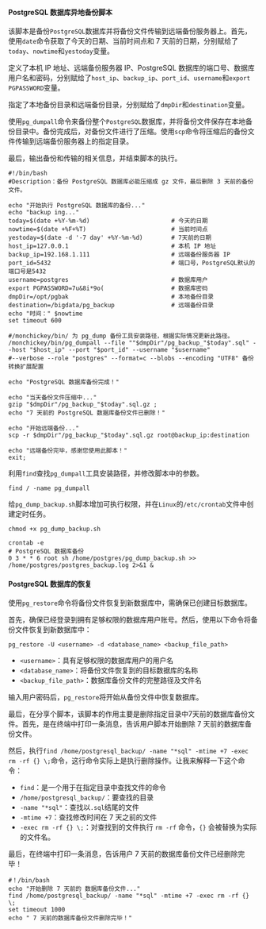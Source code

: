 #### PostgreSQL 数据库异地备份脚本

该脚本是备份`PostgreSQL`数据库并将备份文件传输到远端备份服务器上。首先，使用`date`命令获取了今天的日期、当前时间点和 7 天前的日期，分别赋给了`today`、`nowtime`和`yestoday`变量。

定义了本机 IP 地址、远端备份服务器 IP、PostgreSQL 数据库的端口号、数据库用户名和密码，分别赋给了`host_ip`、`backup_ip`、`port_id`、`username`和`export PGPASSWORD`变量。

指定了本地备份目录和远端备份目录，分别赋给了`dmpDir`和`destination`变量。

使用`pg_dumpall`命令来备份整个`PostgreSQL`数据库，并将备份文件保存在本地备份目录中。备份完成后，对备份文件进行了压缩。使用`scp`命令将压缩后的备份文件传输到远端备份服务器上的指定目录。

最后，输出备份和传输的相关信息，并结束脚本的执行。

```shell
#!/bin/bash
#Description：备份 PostgreSQL 数据库必能压缩成 gz 文件，最后删除 3 天前的备份文件。

echo "开始执行 PostgreSQL 数据库的备份..."
echo "backup ing..."
today=$(date +%Y-%m-%d)                       # 今天的日期
nowtime=$(date +%F+%T)                        # 当前时间点
yestoday=$(date -d '-7 day' +%Y-%m-%d)        # 7天前的日期
host_ip=127.0.0.1                             # 本机 IP 地址
backup_ip=192.168.1.111                       # 远端备份服务器 IP
port_id=5432                                  # 端口号，PostgreSQL默认的端口号是5432    
username=postgres                             # 数据库用户             
export PGPASSWORD=7u&8i*9o(                   # 数据库密码
dmpDir=/opt/pgbak                             # 本地备份目录
destination=/bigdata/pg_backup                # 远端备份目录
echo "时间：" $nowtime
set timeout 600

#/monchickey/bin/ 为 pg_dump 备份工具安装路径，根据实际情况更新此路径。
/monchickey/bin/pg_dumpall --file ""$dmpDir"/pg_backup_"$today".sql" --host "$host_ip" --port "$port_id" --username "$username"
#--verbose --role "postgres" --format=c --blobs --encoding "UTF8" 备份转换扩展配置

echo "PostgreSQL 数据库备份完成！"

echo "当天备份文件压缩中..."
gzip "$dmpDir"/pg_backup_"$today".sql.gz ;
echo "7 天前的 PostgreSQL 数据库备份文件已删除！"

echo "开始远端备份..."
scp -r $dmpDir"/pg_backup_"$today".sql.gz root@backup_ip:destination

echo "远端备份完毕，感谢您使用此脚本！"
exit;
```

利用`find`查找`pg_dumpall`工具安装路径，并修改脚本中的参数。

```shell
find / -name pg_dumpall
```

给`pg_dump_backup.sh`脚本增加可执行权限，并在`Linux`的`/etc/crontab`文件中创建定时任务。

```shell
chmod +x pg_dump_backup.sh

crontab -e
# PostgreSQL 数据库备份
0 3 * * 6 root sh /home/postgres/pg_dump_backup.sh >> /home/postgres/postgres_backup.log 2>&1 &
```

#### PostgreSQL 数据库的恢复

使用`pg_restore`命令将备份文件恢复到新数据库中，需确保已创建目标数据库。

首先，确保已经登录到拥有足够权限的数据库用户账号。然后，使用以下命令将备份文件恢复到新数据库中：

```shell
pg_restore -U <username> -d <database_name> <backup_file_path>
```

- `<username>`：具有足够权限的数据库用户的用户名
- `<database_name>`：将备份文件恢复到的目标数据库的名称
- `<backup_file_path>`：数据库备份文件的完整路径及文件名

输入用户密码后，`pg_restore`将开始从备份文件中恢复数据库。

最后，在分享个脚本，该脚本的作用主要是删除指定目录中7天前的数据库备份文件。首先，是在终端中打印一条消息，告诉用户脚本开始删除 7 天前的数据库备份文件。

然后，执行`find /home/postgresql_backup/ -name "*sql" -mtime +7 -exec rm -rf {} \;`命令，这行命令实际上是执行删除操作。让我来解释一下这个命令：

- `find`：是一个用于在指定目录中查找文件的命令
- `/home/postgresql_backup/`：要查找的目录
- `-name "*sql"`：查找以`.sql`结尾的文件
- `-mtime +7`：查找修改时间在 7 天之前的文件
- `-exec rm -rf {} \;`：对查找到的文件执行 `rm -rf` 命令，`{}` 会被替换为实际的文件名。

最后，在终端中打印一条消息，告诉用户 7 天前的数据库备份文件已经删除完毕！

```shell
#！/bin/bash
echo "开始删除 7 天前的 数据库备份文件..."
find /home/postgresql_backup/ -name "*sql" -mtime +7 -exec rm -rf {} \;
set timeout 1000
echo " 7 天前的数据库备份文件删除完毕！"
```

